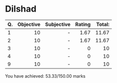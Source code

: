 Dilshad
=======
|Q. |Objective|Subjective|Rating|Total: |
|:--|--------:|---------:|-----:|------:|
|1  |10       |-         |1.67  |11.67  |
|2  |10       |-         |1.67  |11.67  |
|3  |10       |-         |0     |10     |
|4  |10       |-         |0     |10     |
|9  |10       |-         |0     |10     |
You have achieved: 53.33/150.00 marks